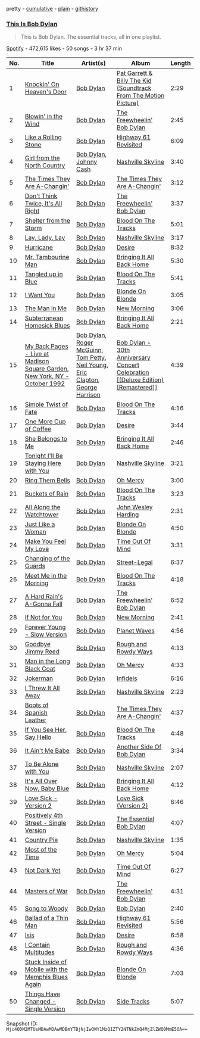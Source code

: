 pretty - [cumulative](/playlists/cumulative/37i9dQZF1DZ06evO4bqAta.md) - [plain](/playlists/plain/37i9dQZF1DZ06evO4bqAta) - [githistory](https://github.githistory.xyz/mackorone/spotify-playlist-archive/blob/main/playlists/plain/37i9dQZF1DZ06evO4bqAta)

### [This Is Bob Dylan](https://open.spotify.com/playlist/37i9dQZF1DZ06evO4bqAta)

> This is Bob Dylan\. The essential tracks, all in one playlist.

[Spotify](https://open.spotify.com/user/spotify) - 472,615 likes - 50 songs - 3 hr 37 min

| No. | Title | Artist(s) | Album | Length |
|---|---|---|---|---|
| 1 | [Knockin' On Heaven's Door](https://open.spotify.com/track/6HSXNV0b4M4cLJ7ljgVVeh) | [Bob Dylan](https://open.spotify.com/artist/74ASZWbe4lXaubB36ztrGX) | [Pat Garrett & Billy The Kid \(Soundtrack From The Motion Picture\)](https://open.spotify.com/album/2Pj2kZM5XpyIeyFBTAVulL) | 2:29 |
| 2 | [Blowin' in the Wind](https://open.spotify.com/track/18GiV1BaXzPVYpp9rmOg0E) | [Bob Dylan](https://open.spotify.com/artist/74ASZWbe4lXaubB36ztrGX) | [The Freewheelin' Bob Dylan](https://open.spotify.com/album/0o1uFxZ1VTviqvNaYkTJek) | 2:45 |
| 3 | [Like a Rolling Stone](https://open.spotify.com/track/3AhXZa8sUQht0UEdBJgpGc) | [Bob Dylan](https://open.spotify.com/artist/74ASZWbe4lXaubB36ztrGX) | [Highway 61 Revisited](https://open.spotify.com/album/6YabPKtZAjxwyWbuO9p4ZD) | 6:09 |
| 4 | [Girl from the North Country](https://open.spotify.com/track/4K1imZQQ0yKtJ40vGmUajS) | [Bob Dylan](https://open.spotify.com/artist/74ASZWbe4lXaubB36ztrGX), [Johnny Cash](https://open.spotify.com/artist/6kACVPfCOnqzgfEF5ryl0x) | [Nashville Skyline](https://open.spotify.com/album/5WBx64FIN04CvM2T1MGrUN) | 3:40 |
| 5 | [The Times They Are A\-Changin'](https://open.spotify.com/track/52vA3CYKZqZVdQnzRrdZt6) | [Bob Dylan](https://open.spotify.com/artist/74ASZWbe4lXaubB36ztrGX) | [The Times They Are A\-Changin'](https://open.spotify.com/album/7DZeLXvr9eTVpyI1OlqtcS) | 3:12 |
| 6 | [Don't Think Twice, It's All Right](https://open.spotify.com/track/2WOjLF83vqjit2Zh4B69V3) | [Bob Dylan](https://open.spotify.com/artist/74ASZWbe4lXaubB36ztrGX) | [The Freewheelin' Bob Dylan](https://open.spotify.com/album/0o1uFxZ1VTviqvNaYkTJek) | 3:37 |
| 7 | [Shelter from the Storm](https://open.spotify.com/track/3y4Uza6K58JXQ7RYya8ZI5) | [Bob Dylan](https://open.spotify.com/artist/74ASZWbe4lXaubB36ztrGX) | [Blood On The Tracks](https://open.spotify.com/album/4WD4pslu83FF6oMa1e19mF) | 5:01 |
| 8 | [Lay, Lady, Lay](https://open.spotify.com/track/4uYwlMp841PLJmj1gJJwIq) | [Bob Dylan](https://open.spotify.com/artist/74ASZWbe4lXaubB36ztrGX) | [Nashville Skyline](https://open.spotify.com/album/5WBx64FIN04CvM2T1MGrUN) | 3:17 |
| 9 | [Hurricane](https://open.spotify.com/track/1lqMLr9Wj7SM2F9AikGcxN) | [Bob Dylan](https://open.spotify.com/artist/74ASZWbe4lXaubB36ztrGX) | [Desire](https://open.spotify.com/album/1T8usYsiGEMPMQOLFgJEbE) | 8:32 |
| 10 | [Mr\. Tambourine Man](https://open.spotify.com/track/3RkQ3UwOyPqpIiIvGVewuU) | [Bob Dylan](https://open.spotify.com/artist/74ASZWbe4lXaubB36ztrGX) | [Bringing It All Back Home](https://open.spotify.com/album/1lPoRKSgZHQAYXxzBsOQ7v) | 5:30 |
| 11 | [Tangled up in Blue](https://open.spotify.com/track/6Vcwr9tb3ZLO63F8DL8cqu) | [Bob Dylan](https://open.spotify.com/artist/74ASZWbe4lXaubB36ztrGX) | [Blood On The Tracks](https://open.spotify.com/album/4WD4pslu83FF6oMa1e19mF) | 5:41 |
| 12 | [I Want You](https://open.spotify.com/track/7tJQ4Ekp2vN3NlI3vJJW3v) | [Bob Dylan](https://open.spotify.com/artist/74ASZWbe4lXaubB36ztrGX) | [Blonde On Blonde](https://open.spotify.com/album/4NP1rhnsPdYpnyJP0p0k0L) | 3:05 |
| 13 | [The Man in Me](https://open.spotify.com/track/7xRemq7GLu0Tbqe9OckG87) | [Bob Dylan](https://open.spotify.com/artist/74ASZWbe4lXaubB36ztrGX) | [New Morning](https://open.spotify.com/album/48efaobqOTbvnlxbETstey) | 3:06 |
| 14 | [Subterranean Homesick Blues](https://open.spotify.com/track/6k9DUKMJpWvu6eFG3O64Lg) | [Bob Dylan](https://open.spotify.com/artist/74ASZWbe4lXaubB36ztrGX) | [Bringing It All Back Home](https://open.spotify.com/album/1lPoRKSgZHQAYXxzBsOQ7v) | 2:21 |
| 15 | [My Back Pages \- Live at Madison Square Garden, New York, NY \- October 1992](https://open.spotify.com/track/0bIGNGUqgpB82sAksxonkZ) | [Bob Dylan](https://open.spotify.com/artist/74ASZWbe4lXaubB36ztrGX), [Roger McGuinn](https://open.spotify.com/artist/3ExrAwcOqgGjt9kFRwdM76), [Tom Petty](https://open.spotify.com/artist/2UZMlIwnkgAEDBsw1Rejkn), [Neil Young](https://open.spotify.com/artist/6v8FB84lnmJs434UJf2Mrm), [Eric Clapton](https://open.spotify.com/artist/6PAt558ZEZl0DmdXlnjMgD), [George Harrison](https://open.spotify.com/artist/7FIoB5PHdrMZVC3q2HE5MS) | [Bob Dylan \- 30th Anniversary Concert Celebration \[\(Deluxe Edition\) \[Remastered\]\]](https://open.spotify.com/album/5OlEEw6gIk32eMhOqRlfGu) | 4:39 |
| 16 | [Simple Twist of Fate](https://open.spotify.com/track/3wAX3qn53iQUFE84hpfeen) | [Bob Dylan](https://open.spotify.com/artist/74ASZWbe4lXaubB36ztrGX) | [Blood On The Tracks](https://open.spotify.com/album/4WD4pslu83FF6oMa1e19mF) | 4:16 |
| 17 | [One More Cup of Coffee](https://open.spotify.com/track/4WOruM7TiQSETsWYy8bDSX) | [Bob Dylan](https://open.spotify.com/artist/74ASZWbe4lXaubB36ztrGX) | [Desire](https://open.spotify.com/album/1T8usYsiGEMPMQOLFgJEbE) | 3:44 |
| 18 | [She Belongs to Me](https://open.spotify.com/track/2itBkHBUxGl4VfDj4HNyoD) | [Bob Dylan](https://open.spotify.com/artist/74ASZWbe4lXaubB36ztrGX) | [Bringing It All Back Home](https://open.spotify.com/album/1lPoRKSgZHQAYXxzBsOQ7v) | 2:46 |
| 19 | [Tonight I'll Be Staying Here with You](https://open.spotify.com/track/3uHpPWsNDTpbbqedCRoaQU) | [Bob Dylan](https://open.spotify.com/artist/74ASZWbe4lXaubB36ztrGX) | [Nashville Skyline](https://open.spotify.com/album/5WBx64FIN04CvM2T1MGrUN) | 3:21 |
| 20 | [Ring Them Bells](https://open.spotify.com/track/1Y3VFY4mkLqMIkqxC51p6l) | [Bob Dylan](https://open.spotify.com/artist/74ASZWbe4lXaubB36ztrGX) | [Oh Mercy](https://open.spotify.com/album/18ue4s9PsV3WBw7kkzD689) | 3:00 |
| 21 | [Buckets of Rain](https://open.spotify.com/track/5eVjE8FDSDXQLSbTZSA5Qv) | [Bob Dylan](https://open.spotify.com/artist/74ASZWbe4lXaubB36ztrGX) | [Blood On The Tracks](https://open.spotify.com/album/4WD4pslu83FF6oMa1e19mF) | 3:23 |
| 22 | [All Along the Watchtower](https://open.spotify.com/track/0Fnb2pfBfu0ka33d6Yki17) | [Bob Dylan](https://open.spotify.com/artist/74ASZWbe4lXaubB36ztrGX) | [John Wesley Harding](https://open.spotify.com/album/2KzCDxKpgLqBffHu1IZ7Kn) | 2:31 |
| 23 | [Just Like a Woman](https://open.spotify.com/track/37Dl7jQMmt0gUnzTKqnjkN) | [Bob Dylan](https://open.spotify.com/artist/74ASZWbe4lXaubB36ztrGX) | [Blonde On Blonde](https://open.spotify.com/album/4NP1rhnsPdYpnyJP0p0k0L) | 4:50 |
| 24 | [Make You Feel My Love](https://open.spotify.com/track/6rfGPGghQL7SJmZPXprXIc) | [Bob Dylan](https://open.spotify.com/artist/74ASZWbe4lXaubB36ztrGX) | [Time Out Of Mind](https://open.spotify.com/album/185DHT5SvszXRrezx3lOjt) | 3:31 |
| 25 | [Changing of the Guards](https://open.spotify.com/track/2vVpjZxlSiqR5wr2YeZPB2) | [Bob Dylan](https://open.spotify.com/artist/74ASZWbe4lXaubB36ztrGX) | [Street\-Legal](https://open.spotify.com/album/0bd6oCsp5JoJ5erpMzHu1U) | 6:37 |
| 26 | [Meet Me in the Morning](https://open.spotify.com/track/53ygARQf1f30Z0EmXPHWGT) | [Bob Dylan](https://open.spotify.com/artist/74ASZWbe4lXaubB36ztrGX) | [Blood On The Tracks](https://open.spotify.com/album/4WD4pslu83FF6oMa1e19mF) | 4:18 |
| 27 | [A Hard Rain's A\-Gonna Fall](https://open.spotify.com/track/7ny2ATvjtKszCpLpfsGnVQ) | [Bob Dylan](https://open.spotify.com/artist/74ASZWbe4lXaubB36ztrGX) | [The Freewheelin' Bob Dylan](https://open.spotify.com/album/0o1uFxZ1VTviqvNaYkTJek) | 6:52 |
| 28 | [If Not for You](https://open.spotify.com/track/0bTY3EvTFLdPALso8E7Eyq) | [Bob Dylan](https://open.spotify.com/artist/74ASZWbe4lXaubB36ztrGX) | [New Morning](https://open.spotify.com/album/48efaobqOTbvnlxbETstey) | 2:41 |
| 29 | [Forever Young \- Slow Version](https://open.spotify.com/track/4yWl0tnEanf3zmZzl9kbQn) | [Bob Dylan](https://open.spotify.com/artist/74ASZWbe4lXaubB36ztrGX) | [Planet Waves](https://open.spotify.com/album/3gYbjd76d8T5Ct5WxCxX5R) | 4:56 |
| 30 | [Goodbye Jimmy Reed](https://open.spotify.com/track/74mIBeHhMcIpiAej3nBgo4) | [Bob Dylan](https://open.spotify.com/artist/74ASZWbe4lXaubB36ztrGX) | [Rough and Rowdy Ways](https://open.spotify.com/album/1Qht64MPvWTWa0aMsqxegB) | 4:13 |
| 31 | [Man in the Long Black Coat](https://open.spotify.com/track/5NtOAfnwkKo7eAGq7Uap3J) | [Bob Dylan](https://open.spotify.com/artist/74ASZWbe4lXaubB36ztrGX) | [Oh Mercy](https://open.spotify.com/album/18ue4s9PsV3WBw7kkzD689) | 4:33 |
| 32 | [Jokerman](https://open.spotify.com/track/6cuHkcRUqtQhtJ4sWCkd1q) | [Bob Dylan](https://open.spotify.com/artist/74ASZWbe4lXaubB36ztrGX) | [Infidels](https://open.spotify.com/album/66zadu7BtUnpbkT4iAkaHy) | 6:16 |
| 33 | [I Threw It All Away](https://open.spotify.com/track/2HXnjMxrO4QccqE3Grwmd0) | [Bob Dylan](https://open.spotify.com/artist/74ASZWbe4lXaubB36ztrGX) | [Nashville Skyline](https://open.spotify.com/album/5WBx64FIN04CvM2T1MGrUN) | 2:23 |
| 34 | [Boots of Spanish Leather](https://open.spotify.com/track/6QHYEZlm9wyfXfEM1vSu1P) | [Bob Dylan](https://open.spotify.com/artist/74ASZWbe4lXaubB36ztrGX) | [The Times They Are A\-Changin'](https://open.spotify.com/album/7DZeLXvr9eTVpyI1OlqtcS) | 4:37 |
| 35 | [If You See Her, Say Hello](https://open.spotify.com/track/3xNO6JUk9ySYjxuqzcZYRB) | [Bob Dylan](https://open.spotify.com/artist/74ASZWbe4lXaubB36ztrGX) | [Blood On The Tracks](https://open.spotify.com/album/4WD4pslu83FF6oMa1e19mF) | 4:48 |
| 36 | [It Ain't Me Babe](https://open.spotify.com/track/5nbNWAfT1S6V1vqj3snHxS) | [Bob Dylan](https://open.spotify.com/artist/74ASZWbe4lXaubB36ztrGX) | [Another Side Of Bob Dylan](https://open.spotify.com/album/3q1W9iVdyuwVOGKn696Oh0) | 3:34 |
| 37 | [To Be Alone with You](https://open.spotify.com/track/7CuCP5OoLH77hJTibZQE4r) | [Bob Dylan](https://open.spotify.com/artist/74ASZWbe4lXaubB36ztrGX) | [Nashville Skyline](https://open.spotify.com/album/5WBx64FIN04CvM2T1MGrUN) | 2:07 |
| 38 | [It's All Over Now, Baby Blue](https://open.spotify.com/track/4EgKcG7aswxVfQEqa3dl8S) | [Bob Dylan](https://open.spotify.com/artist/74ASZWbe4lXaubB36ztrGX) | [Bringing It All Back Home](https://open.spotify.com/album/1lPoRKSgZHQAYXxzBsOQ7v) | 4:12 |
| 39 | [Love Sick \- Version 2](https://open.spotify.com/track/2faGmidIwyUHhBafWzwocg) | [Bob Dylan](https://open.spotify.com/artist/74ASZWbe4lXaubB36ztrGX) | [Love Sick \(Version 2\)](https://open.spotify.com/album/3TfZy4IYawdOfA2bNVq4Rr) | 6:46 |
| 40 | [Positively 4th Street \- Single Version](https://open.spotify.com/track/4heMx0OAwfILu13Lf0VbBM) | [Bob Dylan](https://open.spotify.com/artist/74ASZWbe4lXaubB36ztrGX) | [The Essential Bob Dylan](https://open.spotify.com/album/1y3abw64BlSEeFuuhjlke1) | 4:07 |
| 41 | [Country Pie](https://open.spotify.com/track/2YehU3jLpb9bM5V6k8HmyA) | [Bob Dylan](https://open.spotify.com/artist/74ASZWbe4lXaubB36ztrGX) | [Nashville Skyline](https://open.spotify.com/album/5WBx64FIN04CvM2T1MGrUN) | 1:35 |
| 42 | [Most of the Time](https://open.spotify.com/track/7wLzlhL0tb3GhPhnIz7IpQ) | [Bob Dylan](https://open.spotify.com/artist/74ASZWbe4lXaubB36ztrGX) | [Oh Mercy](https://open.spotify.com/album/18ue4s9PsV3WBw7kkzD689) | 5:04 |
| 43 | [Not Dark Yet](https://open.spotify.com/track/1qbn6QrHG8XfnqVFKgNzKP) | [Bob Dylan](https://open.spotify.com/artist/74ASZWbe4lXaubB36ztrGX) | [Time Out Of Mind](https://open.spotify.com/album/185DHT5SvszXRrezx3lOjt) | 6:27 |
| 44 | [Masters of War](https://open.spotify.com/track/7xVpkVkd1klTzLJEysIR7z) | [Bob Dylan](https://open.spotify.com/artist/74ASZWbe4lXaubB36ztrGX) | [The Freewheelin' Bob Dylan](https://open.spotify.com/album/0o1uFxZ1VTviqvNaYkTJek) | 4:31 |
| 45 | [Song to Woody](https://open.spotify.com/track/0dfdXhBg11XA16XgAEtFcN) | [Bob Dylan](https://open.spotify.com/artist/74ASZWbe4lXaubB36ztrGX) | [Bob Dylan](https://open.spotify.com/album/5k63xxy9YcKM0H9GS3vP1K) | 2:40 |
| 46 | [Ballad of a Thin Man](https://open.spotify.com/track/0f5N14nB8xi0p3o4BlVvbx) | [Bob Dylan](https://open.spotify.com/artist/74ASZWbe4lXaubB36ztrGX) | [Highway 61 Revisited](https://open.spotify.com/album/6YabPKtZAjxwyWbuO9p4ZD) | 5:56 |
| 47 | [Isis](https://open.spotify.com/track/5j216bw8PG0EcIdfu92k4l) | [Bob Dylan](https://open.spotify.com/artist/74ASZWbe4lXaubB36ztrGX) | [Desire](https://open.spotify.com/album/1T8usYsiGEMPMQOLFgJEbE) | 6:58 |
| 48 | [I Contain Multitudes](https://open.spotify.com/track/5AJT2Tk8mnDEnCtsikWVu2) | [Bob Dylan](https://open.spotify.com/artist/74ASZWbe4lXaubB36ztrGX) | [Rough and Rowdy Ways](https://open.spotify.com/album/1Qht64MPvWTWa0aMsqxegB) | 4:36 |
| 49 | [Stuck Inside of Mobile with the Memphis Blues Again](https://open.spotify.com/track/1NYTj6JEw3IOh4ggiBh82h) | [Bob Dylan](https://open.spotify.com/artist/74ASZWbe4lXaubB36ztrGX) | [Blonde On Blonde](https://open.spotify.com/album/4NP1rhnsPdYpnyJP0p0k0L) | 7:03 |
| 50 | [Things Have Changed \- Single Version](https://open.spotify.com/track/5KOi77ameCimkAdw0DMNoy) | [Bob Dylan](https://open.spotify.com/artist/74ASZWbe4lXaubB36ztrGX) | [Side Tracks](https://open.spotify.com/album/6hQZ17lLlz3upoUPX9nBDY) | 5:07 |

Snapshot ID: `Mjc4ODM2MTUsMDAwMDAwMDBmYTBjNjIwOWY1MzQ1ZTY2NTNkZmQ4MjZlZWQ0MmE5OA==`
